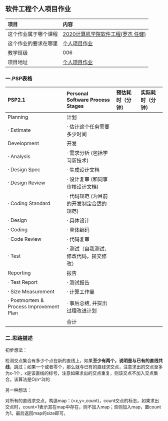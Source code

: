 ## 软件工程个人项目作业

| 项目                 | 内容                                                         |
| :------------------- | :----------------------------------------------------------- |
| 这个作业属于哪个课程 | [2020计算机学院软件工程(罗杰 任健)](https://edu.cnblogs.com/campus/buaa/BUAA_SE_2020_LJ) |
| 这个作业的要求在哪里 | [个人项目作业](https://edu.cnblogs.com/campus/buaa/BUAA_SE_2020_LJ/homework/10429) |
| 教学班级             | 006                                                          |
| 项目地址             | [个人项目作业](https://github.com/abTaoTao/SE_homework1_intersect.git) |

### 一.PSP表格

| PSP2.1                                  | Personal Software Process Stages        | 预估耗时（分钟） | 实际耗时（分钟） |
| :-------------------------------------- | :-------------------------------------- | :--------------- | :--------------- |
| Planning                                | 计划                                    |                  |                  |
| · Estimate                              | · 估计这个任务需要多少时间              |                  |                  |
| Development                             | 开发                                    |                  |                  |
| · Analysis                              | · 需求分析 (包括学习新技术)             |                  |                  |
| · Design Spec                           | · 生成设计文档                          |                  |                  |
| · Design Review                         | · 设计复审 (和同事审核设计文档)         |                  |                  |
| · Coding Standard                       | · 代码规范 (为目前的开发制定合适的规范) |                  |                  |
| · Design                                | · 具体设计                              |                  |                  |
| · Coding                                | · 具体编码                              |                  |                  |
| · Code Review                           | · 代码复审                              |                  |                  |
| · Test                                  | · 测试（自我测试，修改代码，提交修改）  |                  |                  |
| Reporting                               | 报告                                    |                  |                  |
| · Test Report                           | · 测试报告                              |                  |                  |
| · Size Measurement                      | · 计算工作量                            |                  |                  |
| · Postmortem & Process Improvement Plan | · 事后总结, 并提出过程改进计划          |                  |                  |
|                                         | 合计                                    |                  |                  |

### 二.思路描述

初步想法：

检测交点集合有多少个点在新的直线上，如果**至少有两个，说明是与已有的直线共线**，跳过；如果一个或者零个，那么就与已有的直线求交点，注意求出的交点至多为x-1个，x是该直线的标号，注意如果求出的交点重复，则该交点不加入交点集合。该算法是O(n^3)的

另一种想法：

对所有的直线求交点，构造map：(<x,y>,count)，count交点的标志。如果求出交点时，count=1表示其在map中存在，则不加入map；否则加入map，置count为1。最后返回map的size即可。